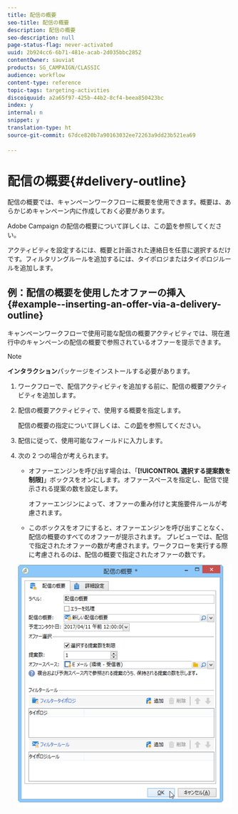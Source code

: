 ```yaml
---
title: 配信の概要
seo-title: 配信の概要
description: 配信の概要
seo-description: null
page-status-flag: never-activated
uuid: 2b924cc6-6b71-481e-acab-2d035bbc2852
contentOwner: sauviat
products: SG_CAMPAIGN/CLASSIC
audience: workflow
content-type: reference
topic-tags: targeting-activities
discoiquuid: a2a65f97-425b-44b2-8cf4-beea850423bc
index: y
internal: n
snippet: y
translation-type: ht
source-git-commit: 67dce820b7a90163032ee72263a9dd23b521ea69

---
```



# 配信の概要{#delivery-outline}

配信の概要では、キャンペーンワークフローに概要を使用できます。概要は、あらかじめキャンペーン内に作成しておく必要があります。

Adobe Campaign の配信の概要について詳しくは、この[節](../../campaign/using/marketing-campaign-deliveries.md#associating-and-structuring-resources-linked-via-a-delivery-outline)を参照してください。

アクティビティを設定するには、概要と計画された連絡日を任意に選択するだけです。フィルタリングルールを追加するには、タイポロジまたはタイポロジルールを追加します。

## 例：配信の概要を使用したオファーの挿入 {#example--inserting-an-offer-via-a-delivery-outline}

キャンペーンワークフローで使用可能な配信の概要アクティビティでは、現在進行中のキャンペーンの配信の概要で参照されているオファーを提示できます。

>[!NOTE]
>
>**インタラクション**&#x200B;パッケージをインストールする必要があります。

1. ワークフローで、配信アクティビティを追加する前に、配信の概要アクティビティを追加します。
1. 配信の概要アクティビティで、使用する概要を指定します。

   配信の概要の指定について詳しくは、この[節](../../campaign/using/marketing-campaign-deliveries.md#associating-and-structuring-resources-linked-via-a-delivery-outline)を参照してください。

1. 配信に従って、使用可能なフィールドに入力します。
1. 次の 2 つの場合が考えられます。

   * オファーエンジンを呼び出す場合は、「**[!UICONTROL 選択する提案数を制限]**」ボックスをオンにします。オファースペースを指定し、配信で提示される提案の数を設定します。

      オファーエンジンによって、オファーの重み付けと実施要件ルールが考慮されます。

   * このボックスをオフにすると、オファーエンジンを呼び出すことなく、配信の概要のすべてのオファーが提示されます。
   プレビューでは、配信で指定されたオファーの数が考慮されます。ワークフローを実行する際に考慮されるのは、配信の概要で指定されたオファーの数です。

   ![](assets/int_compo_offre_wf1.png)

